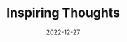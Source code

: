 ---
slug: thought-for-the-day
title: "Inspiring Thoughts"
date: 2022-12-27
excerpt: 'Quality leaders are like magnets, they attract the best people.'
tags: [Inspiration, Motivation, Quotes, Thoughts]
---